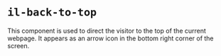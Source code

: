 # `il-back-to-top`

This component is used to direct the visitor to the top of the current webpage. It appears as an arrow icon in the bottom right corner of the screen.